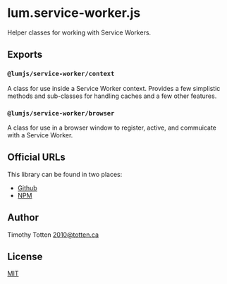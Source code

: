 # lum.service-worker.js

Helper classes for working with Service Workers.

## Exports

### `@lumjs/service-worker/context`

A class for use inside a Service Worker context. Provides a few simplistic
methods and sub-classes for handling caches and a few other features.

### `@lumjs/service-worker/browser`

A class for use in a browser window to register, active, and commuicate with
a Service Worker.

## Official URLs

This library can be found in two places:

 * [Github](https://github.com/supernovus/lum.service-worker.js)
 * [NPM](https://www.npmjs.com/package/@lumjs/service-worker)

## Author

Timothy Totten <2010@totten.ca>

## License

[MIT](https://spdx.org/licenses/MIT.html)
